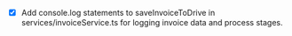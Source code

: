 - [x] Add console.log statements to saveInvoiceToDrive in services/invoiceService.ts for logging invoice data and process stages.
